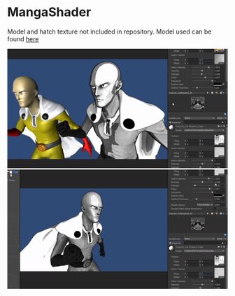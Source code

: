 # MangaShader

Model and hatch texture not included in repository.
Model used can be found [here](https://sketchfab.com/3d-models/saitama-one-punch-man-ac98d8e938574fa0b466c1cb000a3bac)

![](ms1.gif)
![](ms2.gif)

